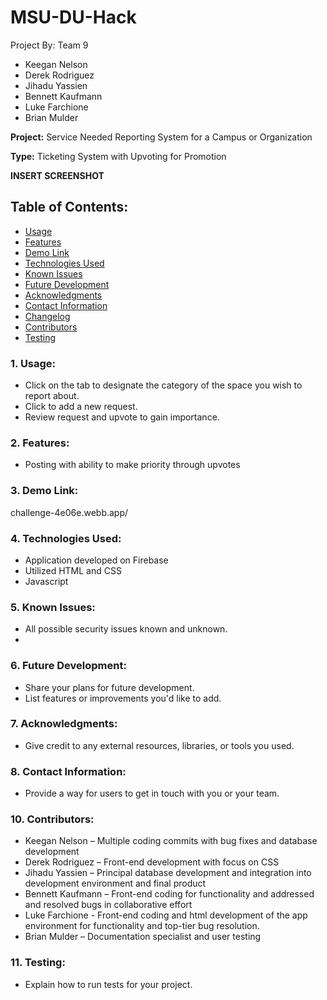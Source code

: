 # MSU-DU-Hack
Project By: Team 9
- Keegan Nelson
- Derek Rodriguez
- Jihadu Yassien
- Bennett Kaufmann
- Luke Farchione
- Brian Mulder

**Project:**
Service Needed Reporting System for a Campus or Organization

**Type:**
Ticketing System with Upvoting for Promotion

**INSERT SCREENSHOT**

## Table of Contents:
  - [Usage](#1-usage)
  - [Features](#2-features)
  - [Demo Link](#3-demo-link)
  - [Technologies Used](#4-technologies-used)
  - [Known Issues](#5-known-issues)
  - [Future Development](#6-future-development)
  - [Acknowledgments](#7-acknowledgments)
  - [Contact Information](#8-contact-information)
  - [Changelog](#9-changelog)
  - [Contributors](#10-contributors)
  - [Testing](#11-testing)

### 1. Usage:
- Click on the tab to designate the category of the space you wish to report about.
- Click to add a new request.
- Review request and upvote to gain importance.
  
### 2. Features:
- Posting with ability to make priority through upvotes

### 3. Demo Link:
challenge-4e06e.webb.app/

### 4. Technologies Used:
- Application developed on Firebase
- Utilized HTML and CSS
- Javascript

### 5. Known Issues:
- All possible security issues known and unknown.
- 
### 6. Future Development:
- Share your plans for future development.
- List features or improvements you'd like to add.

### 7. Acknowledgments:
- Give credit to any external resources, libraries, or tools you used.

### 8. Contact Information:
- Provide a way for users to get in touch with you or your team.

### 10. Contributors:
- Keegan Nelson – Multiple coding commits with bug fixes and database development
- Derek Rodriguez – Front-end development with focus on CSS 
- Jihadu Yassien – Principal database development and integration into development environment and final product
- Bennett Kaufmann – Front-end coding for functionality and addressed and resolved bugs in collaborative effort
- Luke Farchione - Front-end coding and html development of the app environment for functionality and top-tier bug resolution.  
- Brian Mulder – Documentation specialist and user testing

### 11. Testing:
 - Explain how to run tests for your project.
